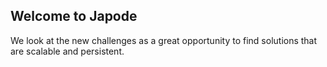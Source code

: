 ## Welcome to Japode

We look at the new challenges as a great opportunity to find solutions that are scalable and persistent.

